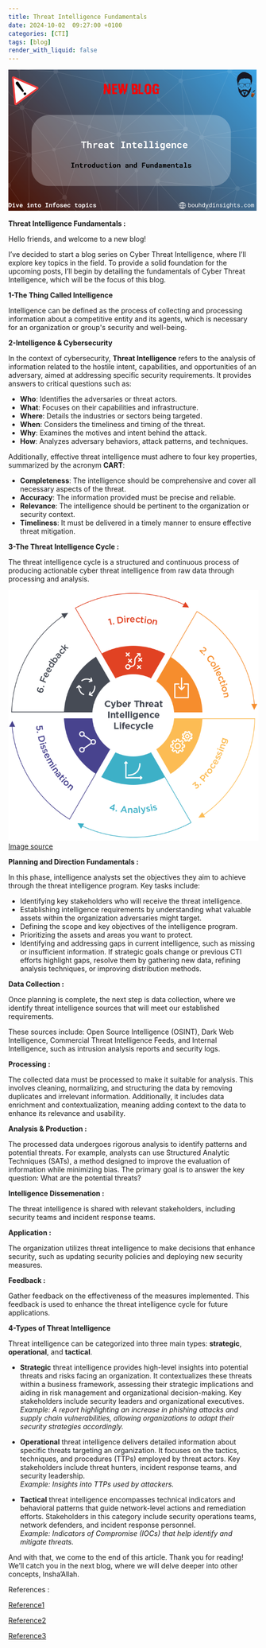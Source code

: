 ```yaml
---
title: Threat Intelligence Fundamentals 
date: 2024-10-02  09:27:00 +0100
categories: [CTI]
tags: [blog]
render_with_liquid: false
---
```


![Desktop View](/media/CTI1.png)

**Threat Intelligence Fundamentals :**

Hello friends, and welcome to a new blog!

I’ve decided to start a blog series on Cyber Threat Intelligence, where I’ll explore key topics in the field. To provide a solid foundation for the upcoming posts, I’ll begin by detailing the fundamentals of Cyber Threat Intelligence, which will be the focus of this blog.

**1-The Thing Called Intelligence**

Intelligence can be defined as the process of collecting and processing information about a competitive entity and its agents, which is necessary for an organization or group's security and well-being.

**2-Intelligence & Cybersecurity**

In the context of cybersecurity, **Threat Intelligence** refers to the analysis of information related to the hostile intent, capabilities, and opportunities of an adversary, aimed at addressing specific security requirements. It provides answers to critical questions such as:

- **Who**:  Identifies the adversaries or threat actors.
- **What**: Focuses on their capabilities and infrastructure.
- **Where**: Details the industries or sectors being targeted.
- **When**: Considers the timeliness and timing of the threat.
- **Why**: Examines the motives and intent behind the attack.
- **How**: Analyzes adversary behaviors, attack patterns, and techniques.

Additionally, effective threat intelligence must adhere to four key properties, summarized by the acronym **CART**:

- **Completeness**: The intelligence should be comprehensive and cover all necessary aspects of the threat.
- **Accuracy**: The information provided must be precise and reliable.
- **Relevance**: The intelligence should be pertinent to the organization or security context.
- **Timeliness**: It must be delivered in a timely manner to ensure effective threat mitigation.



**3-The Threat Intelligence Cycle :**

The threat intelligence cycle is a structured and continuous process of producing actionable cyber threat intelligence from raw data through processing and analysis.



![Desktop View](/media/CTI2.png)
    [Image source](https://threat.media/definition/what-is-the-threat-intelligence-lifecycle/)

**Planning and Direction Fundamentals :**

In this phase, intelligence analysts set the objectives they aim to achieve through the threat intelligence program. Key tasks include:

- Identifying key stakeholders who will receive the threat intelligence.
- Establishing intelligence requirements by understanding what valuable assets within the organization adversaries might target.
- Defining the scope and key objectives of the intelligence program.
- Prioritizing the assets and areas you want to protect.
- Identifying and addressing gaps in current intelligence, such as missing or insufficient information. If strategic goals change or previous CTI efforts highlight gaps, resolve them by gathering new data, refining analysis techniques, or improving distribution methods.


**Data Collection :**

Once planning is complete, the next step is data collection, where we identify threat intelligence sources that will meet our established requirements.

These sources include: Open Source Intelligence (OSINT), Dark Web Intelligence, Commercial Threat Intelligence Feeds, and Internal Intelligence, such as intrusion analysis reports and security logs.

**Processing :**

The collected data must be processed to make it suitable for analysis. This involves cleaning, normalizing, and structuring the data by removing duplicates and irrelevant information. Additionally, it includes data enrichment and contextualization, meaning adding context to the data to enhance its relevance and usability.

**Analysis & Production :**

The processed data undergoes rigorous analysis to identify patterns and potential threats. For example, analysts can use Structured Analytic Techniques (SATs), a method designed to improve the evaluation of information while minimizing bias. The primary goal is to answer the key question: What are the potential threats?

**Intelligence Dissemenation :**

The threat intelligence is shared with relevant stakeholders, including security teams and incident response teams.


**Application :**

The organization utilizes threat intelligence to make decisions that enhance security, such as updating security policies and deploying new security measures.

**Feedback :** 

Gather feedback on the effectiveness of the measures implemented. This feedback is used to enhance the threat intelligence cycle for future applications.


**4-Types of Threat Intelligence**

Threat intelligence can be categorized into three main types: **strategic**, **operational**, and **tactical**.

* **Strategic** threat intelligence provides high-level insights into potential threats and risks facing an organization. It contextualizes these threats within a business framework, assessing their strategic implications and aiding in risk management and organizational decision-making. Key stakeholders include security leaders and organizational executives.  
*Example:* *A report highlighting an increase in phishing attacks and supply chain vulnerabilities, allowing organizations to adapt their security strategies accordingly.*

* **Operational** threat intelligence delivers detailed information about specific threats targeting an organization. It focuses on the tactics, techniques, and procedures (TTPs) employed by threat actors. Key stakeholders include threat hunters, incident response teams, and security leadership.  
*Example:* *Insights into TTPs used by attackers.*

* **Tactical** threat intelligence encompasses technical indicators and behavioral patterns that guide network-level actions and remediation efforts. Stakeholders in this category include security operations teams, network defenders, and incident response personnel.  
*Example:* *Indicators of Compromise (IOCs) that help identify and mitigate threats.*




And with that, we come to the end of this article. Thank you for reading! We’ll catch you in the next blog, where we will delve deeper into other concepts, Insha’Allah.


References : 

[Reference1](https://kravensecurity.com/the-threat-intelligence-lifecycle/#:~:text=It%20can%20be%20used%20as,Analysis%2C%20Dissemination%2C%20and%20Feedback.)

[Reference2](https://www.dragos.com/wp-content/uploads/Industrial-Control-Threat-Intelligence-Whitepaper.pdf)

[Reference3](https://medium.com/katies-five-cents/a-cyber-threat-intelligence-self-study-plan-part-1-968b5a8daf9a)

